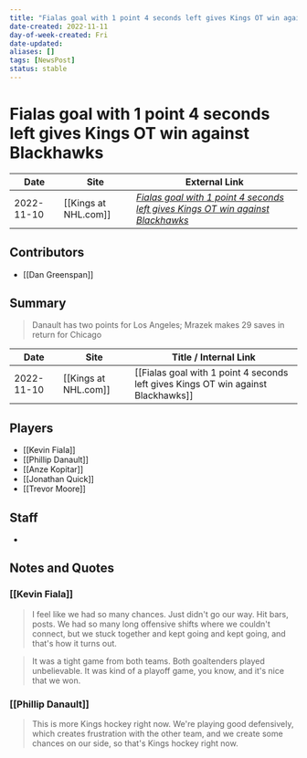 ```yaml
---
title: "Fialas goal with 1 point 4 seconds left gives Kings OT win against Blackhawks"
date-created: 2022-11-11
day-of-week-created: Fri
date-updated: 
aliases: []
tags: [NewsPost]
status: stable
---
```


# Fialas goal with 1 point 4 seconds left gives Kings OT win against Blackhawks

| Date       | Site                 | External Link                                                                                                                                                           |
| ---------- | -------------------- | ----------------------------------------------------------------------------------------------------------------------------------------------------------------------- |
| 2022-11-10 | [[Kings at NHL.com]] | [*Fialas goal with 1 point 4 seconds left gives Kings OT win against Blackhawks*](https://www.nhl.com/news/chicago-blackhawks-los-angeles-kings-game-recap/c-337340864) |

## Contributors
- [[Dan Greenspan]]

## Summary
> Danault has two points for Los Angeles; Mrazek makes 29 saves in return for Chicago

| Date       | Site                 | Title / Internal Link                                                             |
| ---------- | -------------------- | --------------------------------------------------------------------------------- |
| 2022-11-10 | [[Kings at NHL.com]] | [[Fialas goal with 1 point 4 seconds left gives Kings OT win against Blackhawks]] |

## Players
- [[Kevin Fiala]]
- [[Phillip Danault]]
- [[Anze Kopitar]]
- [[Jonathan Quick]]
- [[Trevor Moore]]

## Staff
- 

## Notes and Quotes
### [[Kevin Fiala]]
> I feel like we had so many chances. Just didn't go our way. Hit bars, posts. We had so many long offensive shifts where we couldn't connect, but we stuck together and kept going and kept going, and that's how it turns out.

> It was a tight game from both teams. Both goaltenders played unbelievable. It was kind of a playoff game, you know, and it's nice that we won.

### [[Phillip Danault]]
> This is more Kings hockey right now. We're playing good defensively, which creates frustration with the other team, and we create some chances on our side, so that's Kings hockey right now.

